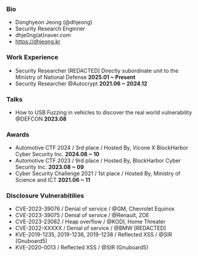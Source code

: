 ### Bio
- Donghyeon Jeong (@dhjeong)
- Security Research Enginner
- dhje0ng(at)naver.com
- https://dhjeong.kr

### Work Experience
- Security Researcher [REDACTED] Directly subordinate unit to the Ministry of National Defense **2025.01 ~ Present**
- Security Researcher @Autocrypt **2021.06 ~ 2024.12**

### Talks
- How to USB Fuzzing in vehicles to discover the real world vulnerability @DEFCON **2023.08**

### Awards
- Automotive CTF 2024 / 3rd place / Hosted By, Vicone X BlockHarbor Cyber Security Inc. **2024.08 ~ 10**
- Automotive CTF 2023 / 9rd place / Hosted By, BlockHarbor Cyber Security Inc. **2023.08 ~ 09**
- Cyber Security Challenge 2021 / 1st place / Hosted By, Ministry of Science and ICT **2021.06 ~ 11**

### Disclosure Vulnerabitilies
- CVE-2023-39076 / Denial of service / @GM, Chevrolet Equinox
- CVE-2023-39075 / Denial of service / @Renault, ZOE
- CVE-2023-23082 / Heap overflow / @KODI, Home Threater
- CVE-2022-XXXXX / Denial of service / @BMW [REDACTED]
- KVE-2019-1235, 2019-1236, 2019-1238 / Reflected XSS / @SIR (Gnuboard5)
- KVE-2020-0013 / Reflected XSS / @SIR (Gnuboard5)
